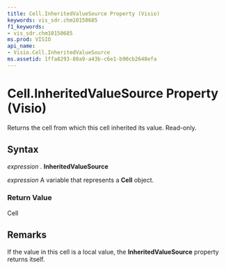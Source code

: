 ```yaml
---
title: Cell.InheritedValueSource Property (Visio)
keywords: vis_sdr.chm10150685
f1_keywords:
- vis_sdr.chm10150685
ms.prod: VISIO
api_name:
- Visio.Cell.InheritedValueSource
ms.assetid: 1ffa8293-80a9-a43b-c6e1-b90cb2648efa
---
```



# Cell.InheritedValueSource Property (Visio)

Returns the cell from which this cell inherited its value. Read-only.


## Syntax

 _expression_ . **InheritedValueSource**

 _expression_ A variable that represents a **Cell** object.


### Return Value

Cell


## Remarks

If the value in this cell is a local value, the  **InheritedValueSource** property returns itself.


